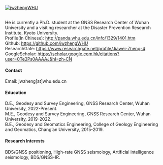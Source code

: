 
[![jwzhengWHU](https://img.shields.io/badge/jwzhengWHU-github-blue?logo=github)](https://github.com/jwzhengWHU)

\
He is currently a Ph.D. student at the GNSS Research Center of Wuhan University and a visiting researcher at the Disaster Prevention Research Institute, Kyoto University.\
Profile(In Chinese): http://panda.whu.edu.cn/info/1329/1401.htm \
Github: https://github.com/jwzhengWHU \
ResearchGate: https://www.researchgate.net/profile/Jiawei-Zheng-4 \
GoogleScholar: https://scholar.google.com.hk/citations?user=0Te3Ps0AAAAJ&hl=zh-CN 

#### Contact

Email: jwzheng[at]whu.edu.cn

#### Education
D.E., Geodesy and Survey Engineering, GNSS Research Center, Wuhan University, 2022-Present.\
M.E., Geodesy and Survey Engineering, GNSS Research Center, Wuhan University, 2019-2022.\
B.E., Geodesy and Geomatics Engineering, College of Geology Engineering and Geomatics, Chang’an University, 2015-2019.

#### Research Interests
BDS/GNSS positioning, High-rate GNSS seismology, Artificial intelligence seismology, BDS/GNSS-IR.

